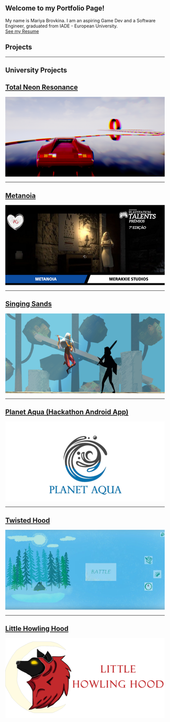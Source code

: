 ## Welcome to my Portfolio Page!  

My name is Mariya Brovkina. I am an aspiring Game Dev and a Software Engineer, graduated from IADE - European University.  
[See my Resume](/pdf/ResumeMariaBrovkina.pdf)

## Projects

---

## University Projects 

## [Total Neon Resonance](/totalneonresonance)
<img src="images/tnr0.png?raw=true"/>

---

## [Metanoia](/metanoia)
<img src="images/ps.png?raw=true"/>

---

## [Singing Sands](/singingsands)
<img src="images/ss1.png?raw=true"/>

---

## [Planet Aqua (Hackathon Android App)](/planetaqua)
<img src="images/paqua1.png?raw=true"/>

---

## [Twisted Hood](/twistedhood)
<img src="images/th0.png?raw=true"/>

---

## [Little Howling Hood](/littlehowlinghood)
<img src="images/lhh0.png?raw=true"/>



<!-- Remove above link if you don't want to attibute -->
